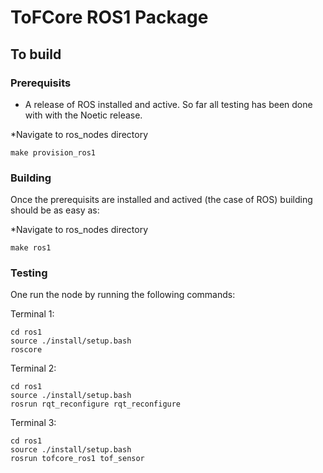 # ToFCore ROS1 Package

## To build

### Prerequisits

- A release of ROS installed and active. So far all testing has been done with with the Noetic release.

*Navigate to ros_nodes directory
  ```
  make provision_ros1
  ```

### Building

Once the prerequisits are installed and actived (the case of ROS) building should be as easy as: 

*Navigate to ros_nodes directory
```
make ros1
```

### Testing

One run the node by running the following commands: 

Terminal 1:
```
cd ros1
source ./install/setup.bash
roscore
```
Terminal 2:
```
cd ros1
source ./install/setup.bash
rosrun rqt_reconfigure rqt_reconfigure
```
Terminal 3:
```
cd ros1
source ./install/setup.bash
rosrun tofcore_ros1 tof_sensor
```

